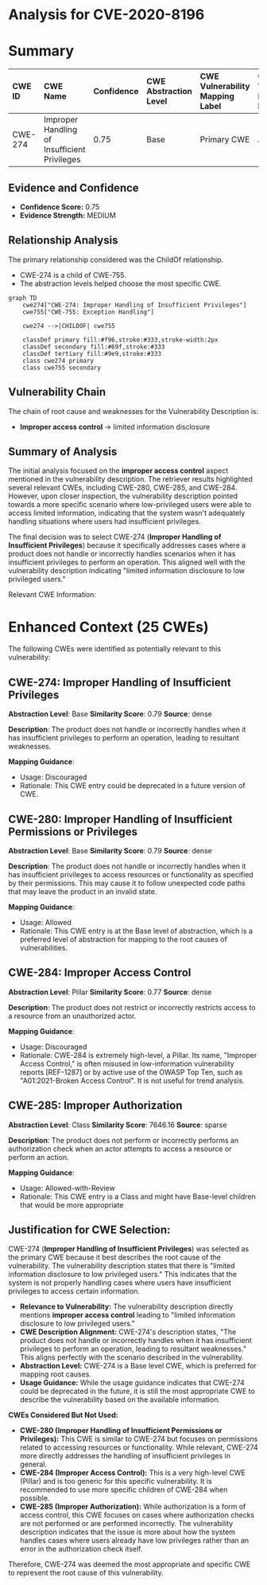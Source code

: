 # Analysis for CVE-2020-8196

# Summary
| CWE ID  | CWE Name                                                       | Confidence | CWE Abstraction Level | CWE Vulnerability Mapping Label | CWE-Vulnerability Mapping Notes |
| :-------- | :------------------------------------------------------------- | :--------- | :---------------------- | :------------------------------ | :------------------------------ |
| CWE-274 | Improper Handling of Insufficient Privileges | 0.75       | Base                    | Primary CWE              | Allowed  |

## Evidence and Confidence

*   **Confidence Score:** 0.75
*   **Evidence Strength:** MEDIUM

## Relationship Analysis
The primary relationship considered was the ChildOf relationship.
  - CWE-274 is a child of CWE-755.
  - The abstraction levels helped choose the most specific CWE.

```mermaid
graph TD
    cwe274["CWE-274: Improper Handling of Insufficient Privileges"]
    cwe755["CWE-755: Exception Handling"]
    
    cwe274 -->|CHILDOF| cwe755
    
    classDef primary fill:#f96,stroke:#333,stroke-width:2px
    classDef secondary fill:#69f,stroke:#333
    classDef tertiary fill:#9e9,stroke:#333
    class cwe274 primary
    class cwe755 secondary
```

## Vulnerability Chain
The chain of root cause and weaknesses for the Vulnerability Description is:
  - **Improper access control** -> limited information disclosure

## Summary of Analysis
The initial analysis focused on the **improper access control** aspect mentioned in the vulnerability description. The retriever results highlighted several relevant CWEs, including CWE-280, CWE-285, and CWE-284. However, upon closer inspection, the vulnerability description pointed towards a more specific scenario where low-privileged users were able to access limited information, indicating that the system wasn't adequately handling situations where users had insufficient privileges.

The final decision was to select CWE-274 (**Improper Handling of Insufficient Privileges**) because it specifically addresses cases where a product does not handle or incorrectly handles scenarios when it has insufficient privileges to perform an operation. This aligned well with the vulnerability description indicating "limited information disclosure to low privileged users."

Relevant CWE Information:

# Enhanced Context (25 CWEs)
The following CWEs were identified as potentially relevant to this vulnerability:

## CWE-274: Improper Handling of Insufficient Privileges
**Abstraction Level**: Base
**Similarity Score**: 0.79
**Source**: dense

**Description**:
The product does not handle or incorrectly handles when it has insufficient privileges to perform an operation, leading to resultant weaknesses.

**Mapping Guidance**:
- Usage: Discouraged
- Rationale: This CWE entry could be deprecated in a future version of CWE.

## CWE-280: Improper Handling of Insufficient Permissions or Privileges 
**Abstraction Level**: Base
**Similarity Score**: 0.79
**Source**: dense

**Description**:
The product does not handle or incorrectly handles when it has insufficient privileges to access resources or functionality as specified by their permissions. This may cause it to follow unexpected code paths that may leave the product in an invalid state.

**Mapping Guidance**:
- Usage: Allowed
- Rationale: This CWE entry is at the Base level of abstraction, which is a preferred level of abstraction for mapping to the root causes of vulnerabilities.

## CWE-284: Improper Access Control
**Abstraction Level**: Pillar
**Similarity Score**: 0.77
**Source**: dense

**Description**:
The product does not restrict or incorrectly restricts access to a resource from an unauthorized actor.

**Mapping Guidance**:
- Usage: Discouraged
- Rationale: CWE-284 is extremely high-level, a Pillar. Its name, "Improper Access Control," is often misused in low-information vulnerability reports [REF-1287] or by active use of the OWASP Top Ten, such as "A01:2021-Broken Access Control". It is not useful for trend analysis.

## CWE-285: Improper Authorization
**Abstraction Level**: Class
**Similarity Score**: 7646.16
**Source**: sparse

**Description**:
The product does not perform or incorrectly performs an authorization check when an actor attempts to access a resource or perform an action.

**Mapping Guidance**:
- Usage: Allowed-with-Review
- Rationale: This CWE entry is a Class and might have Base-level children that would be more appropriate

## Justification for CWE Selection:

CWE-274 (**Improper Handling of Insufficient Privileges**) was selected as the primary CWE because it best describes the root cause of the vulnerability. The vulnerability description states that there is "limited information disclosure to low privileged users." This indicates that the system is not properly handling cases where users have insufficient privileges to access certain information.

*   **Relevance to Vulnerability:** The vulnerability description directly mentions **improper access control** leading to "limited information disclosure to low privileged users."
*   **CWE Description Alignment:** CWE-274's description states, "The product does not handle or incorrectly handles when it has insufficient privileges to perform an operation, leading to resultant weaknesses." This aligns perfectly with the scenario described in the vulnerability.
*   **Abstraction Level:** CWE-274 is a Base level CWE, which is preferred for mapping root causes.
*   **Usage Guidance:** While the usage guidance indicates that CWE-274 could be deprecated in the future, it is still the most appropriate CWE to describe the vulnerability based on the available information.

**CWEs Considered But Not Used:**

*   **CWE-280 (Improper Handling of Insufficient Permissions or Privileges):** This CWE is similar to CWE-274 but focuses on permissions related to accessing resources or functionality. While relevant, CWE-274 more directly addresses the handling of insufficient privileges in general.
*   **CWE-284 (Improper Access Control):** This is a very high-level CWE (Pillar) and is too generic for this specific vulnerability. It is recommended to use more specific children of CWE-284 when possible.
*   **CWE-285 (Improper Authorization):** While authorization is a form of access control, this CWE focuses on cases where authorization checks are not performed or are performed incorrectly. The vulnerability description indicates that the issue is more about how the system handles cases where users already have low privileges rather than an error in the authorization check itself.

Therefore, CWE-274 was deemed the most appropriate and specific CWE to represent the root cause of this vulnerability.